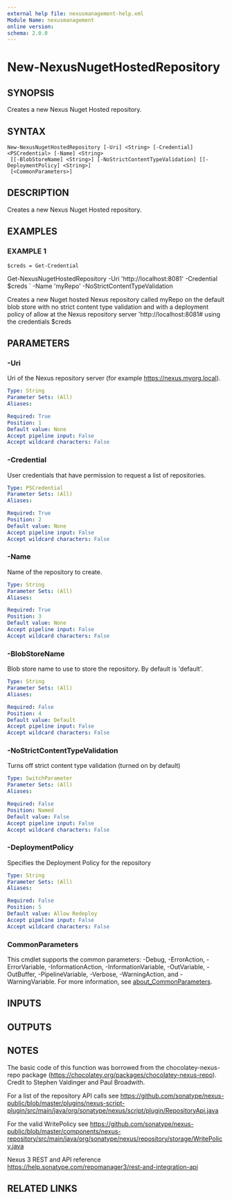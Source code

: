 ```yaml
---
external help file: nexusmanagement-help.xml
Module Name: nexusmanagement
online version:
schema: 2.0.0
---
```


# New-NexusNugetHostedRepository

## SYNOPSIS
Creates a new Nexus Nuget Hosted repository.

## SYNTAX

```
New-NexusNugetHostedRepository [-Uri] <String> [-Credential] <PSCredential> [-Name] <String>
 [[-BlobStoreName] <String>] [-NoStrictContentTypeValidation] [[-DeploymentPolicy] <String>]
 [<CommonParameters>]
```

## DESCRIPTION
Creates a new Nexus Nuget Hosted repository.

## EXAMPLES

### EXAMPLE 1
```
$creds = Get-Credential
```

Get-NexusNugetHostedRepository -Uri 'http://localhost:8081' -Credential $creds \` -Name 'myRepo'
    -NoStrictContentTypeValidation

Creates a new Nuget hosted Nexus repository called myRepo on the default blob store with no strict content type
validation and with a deployment policy of allow at the Nexus repository server 'http://localhost:8081# using the
credentials $creds

## PARAMETERS

### -Uri
Uri of the Nexus repository server (for example https://nexus.myorg.local).

```yaml
Type: String
Parameter Sets: (All)
Aliases:

Required: True
Position: 1
Default value: None
Accept pipeline input: False
Accept wildcard characters: False
```

### -Credential
User credentials that have permission to request a list of repositories.

```yaml
Type: PSCredential
Parameter Sets: (All)
Aliases:

Required: True
Position: 2
Default value: None
Accept pipeline input: False
Accept wildcard characters: False
```

### -Name
Name of the repository to create.

```yaml
Type: String
Parameter Sets: (All)
Aliases:

Required: True
Position: 3
Default value: None
Accept pipeline input: False
Accept wildcard characters: False
```

### -BlobStoreName
Blob store name to use to store the repository.
By default is 'default'.

```yaml
Type: String
Parameter Sets: (All)
Aliases:

Required: False
Position: 4
Default value: Default
Accept pipeline input: False
Accept wildcard characters: False
```

### -NoStrictContentTypeValidation
Turns off strict content type validation (turned on by default)

```yaml
Type: SwitchParameter
Parameter Sets: (All)
Aliases:

Required: False
Position: Named
Default value: False
Accept pipeline input: False
Accept wildcard characters: False
```

### -DeploymentPolicy
Specifies the Deployment Policy for the repository

```yaml
Type: String
Parameter Sets: (All)
Aliases:

Required: False
Position: 5
Default value: Allow Redeploy
Accept pipeline input: False
Accept wildcard characters: False
```

### CommonParameters
This cmdlet supports the common parameters: -Debug, -ErrorAction, -ErrorVariable, -InformationAction, -InformationVariable, -OutVariable, -OutBuffer, -PipelineVariable, -Verbose, -WarningAction, and -WarningVariable. For more information, see [about_CommonParameters](http://go.microsoft.com/fwlink/?LinkID=113216).

## INPUTS

## OUTPUTS

## NOTES
The basic code of this function was borrowed from the chocolatey-nexus-repo package
(https://chocolatey.org/packages/chocolatey-nexus-repo).
Credit to Stephen Valdinger and Paul Broadwith.

For a list of the repository API calls see
https://github.com/sonatype/nexus-public/blob/master/plugins/nexus-script-plugin/src/main/java/org/sonatype/nexus/script/plugin/RepositoryApi.java

For the valid WritePolicy see
https://github.com/sonatype/nexus-public/blob/master/components/nexus-repository/src/main/java/org/sonatype/nexus/repository/storage/WritePolicy.java

Nexus 3 REST and API reference https://help.sonatype.com/repomanager3/rest-and-integration-api

## RELATED LINKS
